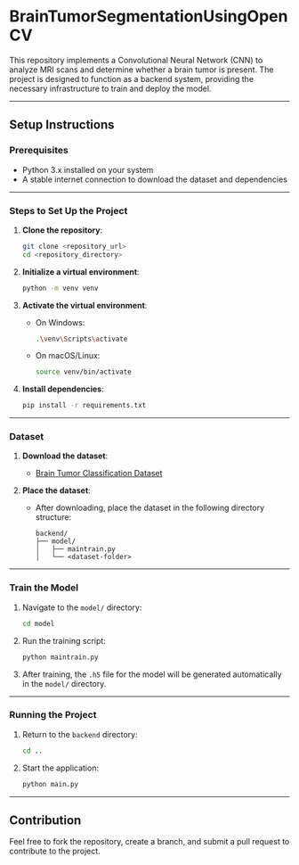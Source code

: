 # BrainTumorSegmentationUsingOpenCV
This repository implements a Convolutional Neural Network (CNN) to analyze MRI scans and determine whether a brain tumor is present. The project is designed to function as a backend system, providing the necessary infrastructure to train and deploy the model.

---

## Setup Instructions

### Prerequisites
- Python 3.x installed on your system
- A stable internet connection to download the dataset and dependencies

---

### Steps to Set Up the Project

1. **Clone the repository**:
   ```bash
   git clone <repository_url>
   cd <repository_directory>
   ```

2. **Initialize a virtual environment**:
   ```bash
   python -m venv venv
   ```

3. **Activate the virtual environment**:
   - On Windows:
     ```bash
     .\venv\Scripts\activate
     ```
   - On macOS/Linux:
     ```bash
     source venv/bin/activate
     ```

4. **Install dependencies**:
   ```bash
   pip install -r requirements.txt
   ```

---

### Dataset

1. **Download the dataset**:
   - [Brain Tumor Classification Dataset](https://drive.google.com/file/d/1b-CalV24BqxVG8cG_yYRy5_Xre1bue_r/view?usp=sharing)

2. **Place the dataset**:
   - After downloading, place the dataset in the following directory structure:
     ```
     backend/
     ├── model/
     │   ├── maintrain.py
     │   └── <dataset-folder>
     ```

---

### Train the Model

1. Navigate to the `model/` directory:
   ```bash
   cd model
   ```

2. Run the training script:
   ```bash
   python maintrain.py
   ```

3. After training, the `.h5` file for the model will be generated automatically in the `model/` directory.

---

### Running the Project

1. Return to the `backend` directory:
   ```bash
   cd ..
   ```

2. Start the application:
   ```bash
   python main.py
   ```

---



## Contribution
Feel free to fork the repository, create a branch, and submit a pull request to contribute to the project.


